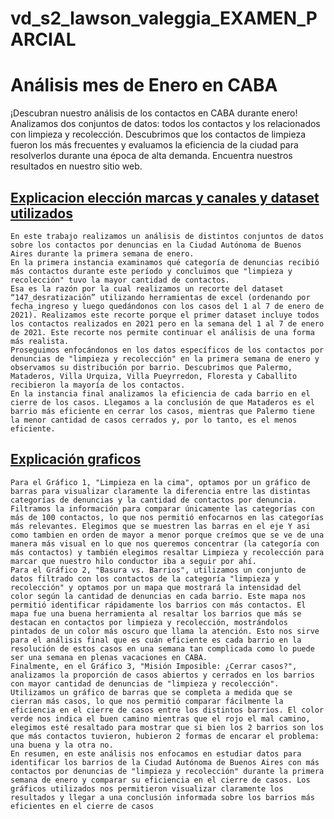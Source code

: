 # vd_s2_lawson_valeggia_EXAMEN_PARCIAL

<h1>Análisis mes de Enero en CABA</h1>

¡Descubran nuestro análisis de los contactos en CABA durante enero! 
Analizamos dos conjuntos de datos: todos los contactos y los relacionados con limpieza y recolección.  Descubrimos que los contactos de limpieza fueron los más frecuentes y evaluamos la eficiencia de la ciudad para resolverlos durante una época de alta demanda. Encuentra nuestros resultados en nuestro sitio web.

<h2> <u>Explicacion elección marcas y canales y dataset utilizados </u></h2>

    En este trabajo realizamos un análisis de distintos conjuntos de datos sobre los contactos por denuncias en la Ciudad Autónoma de Buenos Aires durante la primera semana de enero. 
    En la primera instancia examinamos qué categoría de denuncias recibió más contactos durante este período y concluimos que "limpieza y recolección" tuvo la mayor cantidad de contactos. 
    Esa es la razón por la cual realizamos un recorte del dataset “147_desratización” utilizando herramientas de excel (ordenando por fecha_ingreso y luego quedándonos con los casos del 1 al 7 de enero de 2021). Realizamos este recorte porque el primer dataset incluye todos los contactos realizados en 2021 pero en la semana del 1 al 7 de enero de 2021. Este recorte nos permite continuar el análisis de una forma más realista.
    Proseguimos enfocándonos en los datos específicos de los contactos por denuncias de "limpieza y recolección" en la primera semana de enero y observamos su distribución por barrio. Descubrimos que Palermo, Mataderos, Villa Urquiza, Villa Pueyrredon, Floresta y Caballito recibieron la mayoría de los contactos.
    En la instancia final analizamos la eficiencia de cada barrio en el cierre de los casos. Llegamos a la conclusión de que Mataderos es el barrio más eficiente en cerrar los casos, mientras que Palermo tiene la menor cantidad de casos cerrados y, por lo tanto, es el menos eficiente.

<h2> <u>Explicación graficos </u></h2>

    Para el Gráfico 1, "Limpieza en la cima", optamos por un gráfico de barras para visualizar claramente la diferencia entre las distintas categorías de denuncias y la cantidad de contactos por denuncia. Filtramos la información para comparar únicamente las categorías con más de 100 contactos, lo que nos permitió enfocarnos en las categorías más relevantes. Elegimos que se muestren las barras en el eje Y asi como tambien en orden de mayor a menor porque creímos que se ve de una manera más visual en lo que nos queremos concentrar (la categoría con más contactos) y también elegimos resaltar Limpieza y recolección para marcar que nuestro hilo conductor iba a seguir por ahí.
    Para el Gráfico 2, "Basura vs. Barrios", utilizamos un conjunto de datos filtrado con los contactos de la categoría "limpieza y recolección" y optamos por un mapa que mostrará la intensidad del color según la cantidad de denuncias en cada barrio. Este mapa nos permitió identificar rápidamente los barrios con más contactos. El mapa fue una buena herramienta al resaltar los barrios que más se destacan en contactos por limpieza y recolección, mostrándolos pintados de un color más oscuro que llama la atención. Esto nos sirve para el análisis final que es cuán eficiente es cada barrio en la resolución de estos casos en una semana tan complicada como lo puede ser una semana en plenas vacaciones en CABA.
    Finalmente, en el Gráfico 3, "Misión Imposible: ¿Cerrar casos?", analizamos la proporción de casos abiertos y cerrados en los barrios con mayor cantidad de denuncias de "limpieza y recolección". Utilizamos un gráfico de barras que se completa a medida que se cierran más casos, lo que nos permitió comparar fácilmente la eficiencia en el cierre de casos entre los distintos barrios. El color verde nos indica el buen camino mientras que el rojo el mal camino, elegimos esté resaltado para mostrar que si bien los 2 barrios son los que más contactos tuvieron, hubieron 2 formas de encarar el problema: una buena y la otra no.
    En resumen, en este análisis nos enfocamos en estudiar datos para identificar los barrios de la Ciudad Autónoma de Buenos Aires con más contactos por denuncias de "limpieza y recolección" durante la primera semana de enero y comparar su eficiencia en el cierre de casos. Los gráficos utilizados nos permitieron visualizar claramente los resultados y llegar a una conclusión informada sobre los barrios más eficientes en el cierre de casos
